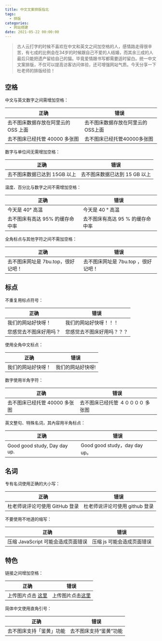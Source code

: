 ```yaml
---
title: 中文文案排版指北
tags:
  - 排版
categories:
  - 网站搭建
date: 2021-05-22 00:00:00
---
```


> 古人云打字的时候不喜欢在中文和英文之间加空格的人，感情路走得很辛苦，有七成的比例会在34岁的时候跟自己不爱的人结婚，而其余三成的人最后只能把遗产留给自己的猫。毕竟爱情跟书写都需要适时留白。统一中文文案排版，不仅可以提高访客访问体验，还可增强网站气质。今天分享一下杜老师的排版经验！

<!-- more -->

## 空格

中文与英文数字之间需增加空格：

| 正确 | 错误 |
| - | - |
| 去不图床数据存放在阿里云的 OSS 上面 | 去不图床数据存放在阿里云的OSS上面 |
| 去不图床已经托管 40000 多张图 | 去不图床已经托管40000多张图 |

数字与单位间无需增加空格：

| 正确 | 错误 |
| - | - |
| 去不图床数据已达到 15GB 以上 | 去不图床数据已达到 15 GB 以上 |

温度、百分比与数字之间不需增加空格：

| 正确 | 错误 |
| - | - |
| 今天是 40° 高温 | 今天是 40 ° 高温 |
| 去不图床有高达 95% 的缓存命中率 | 去不图床有高达 95 % 的缓存命中率 |

全角标点与其他字符之间不需加空格：

| 正确 | 错误 |
| - | - |
| 去不图床网址是 7bu.top，很好记吧！ | 去不图床网址是 7bu.top ，很好记吧！ |

## 标点

不重复用标点符号：

| 正确 | 错误 |
| - | - |
| 我们的网站好快呀！ | 我们的网站好快呀！！！ |
| 您感觉去不图床好用吗？ | 您感觉去不图床好用吗？？？ |

使用全角中文标点：

| 正确 | 错误 |
| - | - |
| 我们的网站好快呀！ | 我们的网站好快呀! |

数字使用半角字符：

| 正确 | 错误 |
| - | - |
| 去不图床已经托管 40000 多张图 | 去不图床已经托管 ４００００ 多张图 |

英文整句、特殊名词，其內容用半角标点：

| 正确 | 错误 |
| - | - |
| Good good study, Day day up. | Good good study，day day up。 |

## 名词

专有名词使用正确的大小写：

| 正确 | 错误 |
| - | - |
| 杜老师说评论可使用 GitHub 登录 | 杜老师说评论可使用 github 登录 |

不要使用不地道的缩写：

| 正确 | 错误 |
| - | - |
| 压缩 JavaScript 可能会造成页面错误 | 压缩 js 可能会造成页面错误 |

## 特色

链接之间增加空格：

| 正确 | 错误 |
| - | - |
| 上传图片点击 [这里](https://penn.cowtransfer.com) | 上传图片点击[这里](https://penn.cowtransfer.com) |

简体中文使用直角引号：

| 正确 | 错误 |
| - | - |
| 去不图床支持「鉴黄」功能 | 去不图床支持“鉴黄”功能 |
